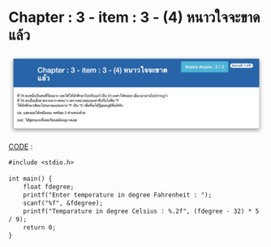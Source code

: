 # Chapter : 3 - item : 3 - (4) หนาวใจจะขาดแล้ว

![img](./assets/3.jpg)

[CODE][file] :
```
#include <stdio.h>

int main() {
    float fdegree;
    printf("Enter temperature in degree Fahrenheit : ");
    scanf("%f", &fdegree);
    printf("Temparature in degree Celsius : %.2f", (fdegree - 32) * 5 / 9);
    return 0;
}
```

[file]: ./src/03.c
